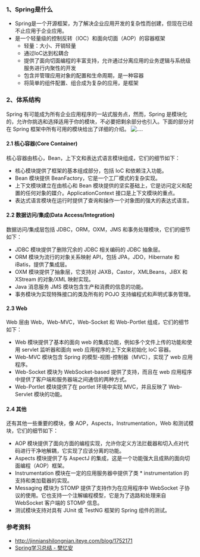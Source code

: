 ### 1、Spring是什么
*  Spring是一个开源框架，为了解决企业应用开发的复杂性而创建，但现在已经不止应用于企业应用。
* 是一个轻量级的控制反转（IOC）和面向切面（AOP）的容器框架
	- 轻量：大小、开销轻量
	- 通过IoC达到松耦合
	- 提供了面向切面编程的丰富支持，允许通过分离应用的业务逻辑与系统级服务进行内聚性的开发
	- 包含并管理应用对象的配置和生命周期，是一种容器
	- 将简单的组件配置、组合成为复杂的应用，是框架  

	
### 2、体系结构
Spring 有可能成为所有企业应用程序的一站式服务点，然而，Spring 是模块化的，允许你挑选和选择适用于你的模块，不必要把剩余部分也引入。下面的部分对在 Spring 框架中所有可用的模块给出了详细的介绍。
![....](http://img.mukewang.com/56da87c000017c3412800720.jpg)
#### 2.1 核心容器(Core Container)
核心容器由核心，Bean，上下文和表达式语言模块组成，它们的细节如下：  
    
* 核心模块提供了框架的基本组成部分，包括 IoC 和依赖注入功能。
* Bean 模块提供 BeanFactory，它是一个工厂模式的复杂实现。
* 上下文模块建立在由核心和 Bean 模块提供的坚实基础上，它是访问定义和配置的任何对象的媒介。ApplicationContext 接口是上下文模块的重点。
* 表达式语言模块在运行时提供了查询和操作一个对象图的强大的表达式语言。  

#### 2.2 数据访问/集成(Data Access/Integration)
数据访问/集成层包括 JDBC，ORM，OXM，JMS 和事务处理模块，它们的细节如下：  

* JDBC 模块提供了删除冗余的 JDBC 相关编码的 JDBC 抽象层。
* ORM 模块为流行的对象关系映射 API，包括 JPA，JDO，Hibernate 和 iBatis，提供了集成层。
* OXM 模块提供了抽象层，它支持对 JAXB，Castor，XMLBeans，JiBX 和 XStream 的对象/XML 映射实现。
* Java 消息服务 JMS 模块包含生产和消费的信息的功能。
* 事务模块为实现特殊接口的类及所有的 POJO 支持编程式和声明式事务管理。

#### 2.3 Web
Web 层由 Web，Web-MVC，Web-Socket 和 Web-Portlet 组成，它们的细节如下：  

* Web 模块提供了基本的面向 web 的集成功能，例如多个文件上传的功能和使用 servlet 监听器和面向 web 应用程序的上下文来初始化 IoC 容器。
* Web-MVC 模块包含 Spring 的模型-视图-控制器（MVC），实现了 web 应用程序。
* Web-Socket 模块为 WebSocket-based 提供了支持，而且在 web 应用程序中提供了客户端和服务器端之间通信的两种方式。
* Web-Portlet 模块提供了在 portlet 环境中实现 MVC，并且反映了 Web-Servlet 模块的功能。

#### 2.4 其他
还有其他一些重要的模块，像 AOP，Aspects，Instrumentation，Web 和测试模块，它们的细节如下：  

* AOP 模块提供了面向方面的编程实现，允许你定义方法拦截器和切入点对代码进行干净地解耦，它实现了应该分离的功能。
* Aspects 模块提供了与 AspectJ 的集成，这是一个功能强大且成熟的面向切面编程（AOP）框架。
* Instrumentation 模块在一定的应用服务器中提供了类 * instrumentation 的支持和类加载器的实现。
* Messaging 模块为 STOMP 提供了支持作为在应用程序中 WebSocket 子协议的使用。它也支持一个注解编程模型，它是为了选路和处理来自 WebSocket 客户端的 STOMP 信息。
* 测试模块支持对具有 JUnit 或 TestNG 框架的 Spring 组件的测试。

### 参考资料
* <http://jinnianshilongnian.iteye.com/blog/1752171>
* [Spring学习总结 - 樊忆安](http://wiki.sankuai.com/pages/viewpage.action?pageId=381684551)

